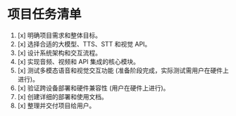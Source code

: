 # 项目任务清单

1.  [x] 明确项目需求和整体目标。
2.  [x] 选择合适的大模型、TTS、STT 和视觉 API。
3.  [x] 设计系统架构和交互流程。
4.  [x] 实现音频、视频和 API 集成的核心模块。
5.  [x] 测试多模态语音和视觉交互功能 (准备阶段完成，实际测试需用户在硬件上进行)。
6.  [x] 验证跨设备部署和硬件兼容性 (用户在硬件上进行)。
7.  [x] 创建详细的部署和使用文档。
8.  [x] 整理并交付项目给用户。
